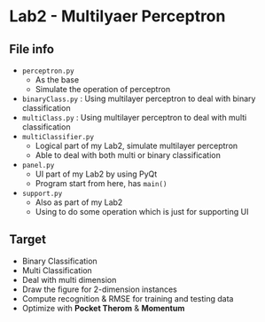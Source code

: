 # Lab2 - Multilyaer Perceptron

## File info
- `perceptron.py`
    - As the base 
    - Simulate the operation of perceptron
- `binaryClass.py` : Using multilayer perceptron to deal with binary classification
- `multiClass.py` : Using multilayer perceptron to deal with multi classification
- `multiClassifier.py` 
    -  Logical part of my Lab2, simulate multilayer perceptron
    -  Able to deal with both multi or binary classification
- `panel.py`
    - UI part of my Lab2 by using PyQt
    - Program start from here, has `main()`
- `support.py`
    - Also as part of my Lab2
    - Using to do some operation which is just for supporting UI

## Target
- Binary Classification
- Multi Classification
- Deal with multi dimension
- Draw the figure for 2-dimension instances
- Compute recognition & RMSE for training and testing data
- Optimize with **Pocket Therom** & **Momentum**